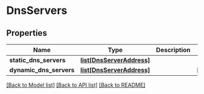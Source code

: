 # DnsServers

## Properties
Name | Type | Description | Notes
------------ | ------------- | ------------- | -------------
**static_dns_servers** | [**list[DnsServerAddress]**](DnsServerAddress.md) |  | 
**dynamic_dns_servers** | [**list[DnsServerAddress]**](DnsServerAddress.md) |  | [optional] 

[[Back to Model list]](../README.md#documentation-for-models) [[Back to API list]](../README.md#documentation-for-api-endpoints) [[Back to README]](../README.md)


